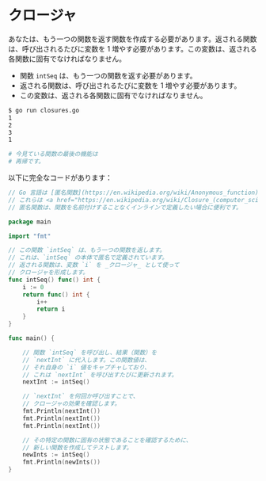 # クロージャ

あなたは、もう一つの関数を返す関数を作成する必要があります。返される関数は、呼び出されるたびに変数を 1 増やす必要があります。この変数は、返される各関数に固有でなければなりません。

- 関数 `intSeq` は、もう一つの関数を返す必要があります。
- 返される関数は、呼び出されるたびに変数を 1 増やす必要があります。
- この変数は、返される各関数に固有でなければなりません。

```sh
$ go run closures.go
1
2
3
1

# 今見ている関数の最後の機能は
# 再帰です。
```

以下に完全なコードがあります：

```go
// Go 言語は [匿名関数](https://en.wikipedia.org/wiki/Anonymous_function) をサポートしており、
// これらは <a href="https://en.wikipedia.org/wiki/Closure_(computer_science)"><em>クロージャ</em></a> を形成することができます。
// 匿名関数は、関数を名前付けすることなくインラインで定義したい場合に便利です。

package main

import "fmt"

// この関数 `intSeq` は、もう一つの関数を返します。
// これは、`intSeq` の本体で匿名で定義されています。
// 返される関数は、変数 `i` を _クロージャ_ として使って
// クロージャを形成します。
func intSeq() func() int {
	i := 0
	return func() int {
		i++
		return i
	}
}

func main() {

	// 関数 `intSeq` を呼び出し、結果（関数）を
	// `nextInt` に代入します。この関数値は、
	// それ自身の `i` 値をキャプチャしており、
	// これは `nextInt` を呼び出すたびに更新されます。
	nextInt := intSeq()

	// `nextInt` を何回か呼び出すことで、
	// クロージャの効果を確認します。
	fmt.Println(nextInt())
	fmt.Println(nextInt())
	fmt.Println(nextInt())

	// その特定の関数に固有の状態であることを確認するために、
	// 新しい関数を作成してテストします。
	newInts := intSeq()
	fmt.Println(newInts())
}

```
